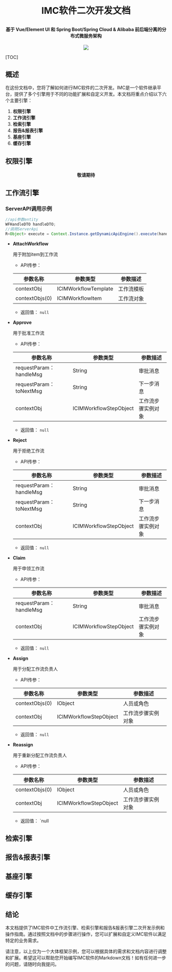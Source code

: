 <h1 align="center" style="margin: 30px 0 30px; font-weight: bold;">IMC软件二次开发文档</h1>
<h4 align="center">基于 Vue/Element UI 和 Spring Boot/Spring Cloud & Alibaba 前后端分离的分布式微服务架构</h4>
<p align="center">
    <a href="http://imc.smartsolutions.com.cn/login"></a>
    <a href="http://imc.smartsolutions.com.cn/login"><img src="https://img.shields.io/badge/IMC-v3.5.0-brightgreen.svg"></a>	
</p>


[TOC]




## 概述

在这份文档中，您将了解如何进行IMC软件的二次开发。IMC是一个软件继承平台，提供了多个引擎用于不同的功能扩展和自定义开发。本文档将重点介绍以下六个主要引擎：

1. **权限引擎**
2. **工作流引擎**
3. **检索引擎**
4. **报告&报表引擎**
4. **基座引擎**
4. **缓存引擎**



## 权限引擎

<h4 align="center" >敬请期待</h4>



## 工作流引擎

### ServerAPI调用示例

```java
//api参数entity
WFHandleDTO handleDTO;
//调用ServerApi
R<Object> execute = Context.Instance.getDynamicApiEngine().execute(handleDTO);在这里，我们将展示一些常用的工作流引擎API调用示例，包括：
```

- **AttachWorkflow**

  用于附加item到工作流

  * API传参：

  | 参数名称       | 参数类型             | 参数描述   |
  | -------------- | -------------------- | ---------- |
  | contextObj     | ICIMWorkflowTemplate | 工作流模板 |
  | contextObjs(0) | ICIMWorkflowItem     | 工作流对象 |

  * 返回值：
    `null`

- **Approve**

  用于批准工作流

  * API传参：

  | 参数名称                | 参数类型               | 参数描述           |
  | ----------------------- | ---------------------- | ------------------ |
  | requestParam：handleMsg | String                 | 审批消息           |
  | requestParam：toNextMsg | String                 | 下一步消息         |
  | contextObj              | ICIMWorkflowStepObject | 工作流步骤实例对象 |

  * 返回值：
    `null`

- **Reject**

  用于拒绝工作流

  * API传参：

  | 参数名称                | 参数类型               | 参数描述           |
  | ----------------------- | ---------------------- | ------------------ |
  | requestParam：handleMsg | String                 | 审批消息           |
  | requestParam：toNextMsg | String                 | 下一步消息         |
  | contextObj              | ICIMWorkflowStepObject | 工作流步骤实例对象 |

  * 返回值：
    `null`

- **Claim**

  用于申领工作流

  * API传参：

  | 参数名称                | 参数类型               | 参数描述           |
  | ----------------------- | ---------------------- | ------------------ |
  | requestParam：handleMsg | String                 | 审批消息           |
  | contextObj              | ICIMWorkflowStepObject | 工作流步骤实例对象 |

  * 返回值：
    `null`

- **Assign**

  用于分配工作流负责人

  * API传参：

  | 参数名称       | 参数类型               | 参数描述           |
  | -------------- | ---------------------- | ------------------ |
  | contextObjs(0) | IObject                | 人员或角色         |
  | contextObj     | ICIMWorkflowStepObject | 工作流步骤实例对象 |

  * 返回值：
    `null`

- **Reassign**

  用于重新分配工作流负责人

  * API传参：

  | 参数名称       | 参数类型               | 参数描述           |
  | -------------- | ---------------------- | ------------------ |
  | contextObjs(0) | IObject                | 人员或角色         |
  | contextObj     | ICIMWorkflowStepObject | 工作流步骤实例对象 |

  * 返回值：
    `null



## 检索引擎



## 报告&报表引擎



## 基座引擎



## 缓存引擎



## 结论

本文档提供了IMC软件中工作流引擎、检索引擎和报告&报表引擎二次开发示例和操作指南。通过按照文档中的步骤进行操作，您可以扩展和自定义IMC软件以满足特定的业务需求。

请注意，以上仅为一个大体框架示例，您可以根据具体的需求和文档内容进行调整和扩展。希望这可以帮助您开始编写IMC软件的Markdown文档！如有任何进一步的问题，请随时向我提问。
